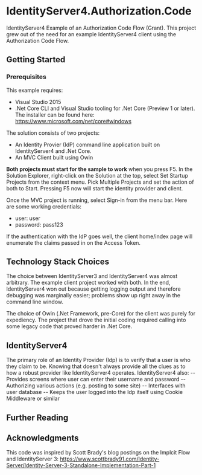 # IdentityServer4.Authorization.Code
IdentityServer4 Example of an Authorization Code Flow (Grant). This project grew out of the need for an example IdentityServer4 client using the Authorization Code Flow. 

## Getting Started

### Prerequisites

This example requires:
- Visual Studio 2015
- .Net Core CLI and Visual Studio tooling for .Net Core (Preview 1 or later). The installer can be found here: https://www.microsoft.com/net/core#windows

The solution consists of two projects:
- An Identity Provier (IdP) command line application built on IdentityServer4 and .Net Core.
- An MVC Client built using Owin

**Both projects must start for the sample to work** when you press F5. In the Solution Explorer, right-click on the Solution at the top, select Set Startup Projects from the context menu. Pick Multiple Projects and set the action of both to Start. Pressing F5 now will start the identity provider and client.

Once the MVC project is running, select Sign-in from the menu bar. Here are some working credentials:
- user: user
- password: pass123

If the authentication with the IdP goes well, the client home/index page will enumerate the claims passed in on the Access Token.

## Technology Stack Choices
The choice between IdentityServer3 and IdentityServer4 was almost arbitrary. The example client project worked with both. In the end, IdentityServer4 won out because getting logging output and therefore debugging was marginally easier; problems show up right away in the command line window. 

The choice of Owin (.Net Framework, pre-Core) for the client was purely for expediency. The project that drove the initial coding required calling into some legacy code that proved harder in .Net Core. 

## IdentityServer4
The primary role of an Identity Provider (Idp) is to verify that a user is who they claim to be. Knowing that doesn't always provide all the clues as to how a robust provider like IdentityServer4 operates. IdentityServer4 also:
-- Provides screens where user can enter their username and password
-- Authorizing various actions (e.g. posting to some site)
-- Interfaces with user database
-- Keeps the user logged into the Idp itself using Cookie Middleware or similar

## Further Reading


## Acknowledgments
This code was inspired by Scott Brady's blog postings on the Implcit Flow and IdentityServer 3:  https://www.scottbrady91.com/Identity-Server/Identity-Server-3-Standalone-Implementation-Part-1

